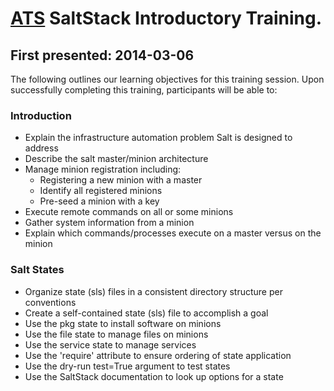 # [ATS](http://www.atsid.com) SaltStack Introductory Training.
## First presented: 2014-03-06

The following outlines our learning objectives for this training session. 
Upon successfully completing this training, participants will be able to:

### Introduction

* Explain the infrastructure automation problem Salt is designed to address 
* Describe the salt master/minion architecture
* Manage minion registration including:
    * Registering a new minion with a master
    * Identify all registered minions
    * Pre-seed a minion with a key
* Execute remote commands on all or some minions
* Gather system information from a minion
* Explain which commands/processes execute on a master versus on the minion


### Salt States

* Organize state (sls) files in a consistent directory structure per conventions
* Create a self-contained state (sls) file to accomplish a goal
* Use the pkg state to install software on minions
* Use the file state to manage files on minions
* Use the service state to manage services
* Use the 'require' attribute to ensure ordering of state application
* Use the dry-run test=True argument to test states
* Use the SaltStack documentation to look up options for a state
